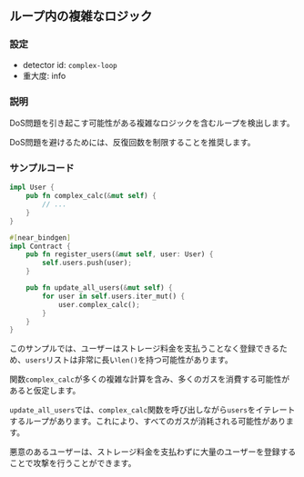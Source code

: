 
## ループ内の複雑なロジック

### 設定

* detector id: `complex-loop`
* 重大度: info

### 説明

DoS問題を引き起こす可能性がある複雑なロジックを含むループを検出します。

DoS問題を避けるためには、反復回数を制限することを推奨します。

### サンプルコード

```rust
impl User {
    pub fn complex_calc(&mut self) {
        // ...
    }
}

#[near_bindgen]
impl Contract {
    pub fn register_users(&mut self, user: User) {
        self.users.push(user);
    }

    pub fn update_all_users(&mut self) {
        for user in self.users.iter_mut() {
            user.complex_calc();
        }
    }
}
```

このサンプルでは、ユーザーはストレージ料金を支払うことなく登録できるため、`users`リストは非常に長い`len()`を持つ可能性があります。

関数`complex_calc`が多くの複雑な計算を含み、多くのガスを消費する可能性があると仮定します。

`update_all_users`では、`complex_calc`関数を呼び出しながら`users`をイテレートするループがあります。これにより、すべてのガスが消耗される可能性があります。

悪意のあるユーザーは、ストレージ料金を支払わずに大量のユーザーを登録することで攻撃を行うことができます。
